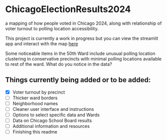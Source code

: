 # ChicagoElectionResults2024
a mapping of how people voted in Chicago 2024, along with relationship of voter turnout to polling location accessibility.

This project is currently a work in progress but you can view the streamlit app and interact with the map [here](https://chicagoelectionmap.streamlit.app/)

Some noticeable items in the 50th Ward include unusual polling location clustering in conservative precincts with minimal polling locations available to rest of the ward. What do you notice in the data?

## Things currently being added or to be added:
- [X] Voter turnout by precinct
- [ ] Thicker ward borders
- [ ] Neighborhood names
- [ ] Cleaner user interface and instructions
- [ ] Options to select specific data and Wards
- [ ] Data on Chicago School Board results
- [ ] Additional information and resources
- [ ] Finishing this readme
